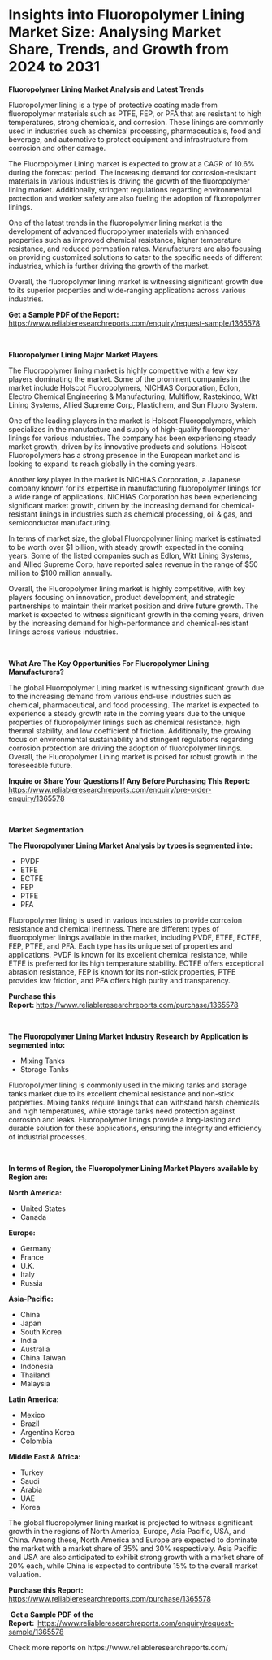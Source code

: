 <p><h1>Insights into Fluoropolymer Lining Market Size: Analysing Market Share, Trends, and Growth from 2024 to 2031</h1></p><p><strong>Fluoropolymer Lining Market Analysis and Latest Trends</strong></p>
<p><p>Fluoropolymer lining is a type of protective coating made from fluoropolymer materials such as PTFE, FEP, or PFA that are resistant to high temperatures, strong chemicals, and corrosion. These linings are commonly used in industries such as chemical processing, pharmaceuticals, food and beverage, and automotive to protect equipment and infrastructure from corrosion and other damage.</p><p>The Fluoropolymer Lining market is expected to grow at a CAGR of 10.6% during the forecast period. The increasing demand for corrosion-resistant materials in various industries is driving the growth of the fluoropolymer lining market. Additionally, stringent regulations regarding environmental protection and worker safety are also fueling the adoption of fluoropolymer linings.</p><p>One of the latest trends in the fluoropolymer lining market is the development of advanced fluoropolymer materials with enhanced properties such as improved chemical resistance, higher temperature resistance, and reduced permeation rates. Manufacturers are also focusing on providing customized solutions to cater to the specific needs of different industries, which is further driving the growth of the market.</p><p>Overall, the fluoropolymer lining market is witnessing significant growth due to its superior properties and wide-ranging applications across various industries.</p></p>
<p><strong>Get a Sample PDF of the Report:&nbsp;</strong> <a href="https://www.reliableresearchreports.com/enquiry/request-sample/1365578">https://www.reliableresearchreports.com/enquiry/request-sample/1365578</a></p>
<p>&nbsp;</p>
<p><strong>Fluoropolymer Lining Major Market Players</strong></p>
<p><p>The Fluoropolymer lining market is highly competitive with a few key players dominating the market. Some of the prominent companies in the market include Holscot Fluoropolymers, NICHIAS Corporation, Edlon, Electro Chemical Engineering & Manufacturing, Multiflow, Rastekindo, Witt Lining Systems, Allied Supreme Corp, Plastichem, and Sun Fluoro System.</p><p>One of the leading players in the market is Holscot Fluoropolymers, which specializes in the manufacture and supply of high-quality fluoropolymer linings for various industries. The company has been experiencing steady market growth, driven by its innovative products and solutions. Holscot Fluoropolymers has a strong presence in the European market and is looking to expand its reach globally in the coming years.</p><p>Another key player in the market is NICHIAS Corporation, a Japanese company known for its expertise in manufacturing fluoropolymer linings for a wide range of applications. NICHIAS Corporation has been experiencing significant market growth, driven by the increasing demand for chemical-resistant linings in industries such as chemical processing, oil & gas, and semiconductor manufacturing.</p><p>In terms of market size, the global Fluoropolymer lining market is estimated to be worth over $1 billion, with steady growth expected in the coming years. Some of the listed companies such as Edlon, Witt Lining Systems, and Allied Supreme Corp, have reported sales revenue in the range of $50 million to $100 million annually.</p><p>Overall, the Fluoropolymer lining market is highly competitive, with key players focusing on innovation, product development, and strategic partnerships to maintain their market position and drive future growth. The market is expected to witness significant growth in the coming years, driven by the increasing demand for high-performance and chemical-resistant linings across various industries.</p></p>
<p>&nbsp;</p>
<p><strong>What Are The Key Opportunities For Fluoropolymer Lining Manufacturers?</strong></p>
<p><p>The global Fluoropolymer Lining market is witnessing significant growth due to the increasing demand from various end-use industries such as chemical, pharmaceutical, and food processing. The market is expected to experience a steady growth rate in the coming years due to the unique properties of fluoropolymer linings such as chemical resistance, high thermal stability, and low coefficient of friction. Additionally, the growing focus on environmental sustainability and stringent regulations regarding corrosion protection are driving the adoption of fluoropolymer linings. Overall, the Fluoropolymer Lining market is poised for robust growth in the foreseeable future.</p></p>
<p><strong>Inquire or Share Your Questions If Any Before Purchasing This Report:</strong> <a href="https://www.reliableresearchreports.com/enquiry/pre-order-enquiry/1365578">https://www.reliableresearchreports.com/enquiry/pre-order-enquiry/1365578</a></p>
<p>&nbsp;</p>
<p><strong>Market Segmentation</strong></p>
<p><strong>The Fluoropolymer Lining Market Analysis by types is segmented into:</strong></p>
<p><ul><li>PVDF</li><li>ETFE</li><li>ECTFE</li><li>FEP</li><li>PTFE</li><li>PFA</li></ul></p>
<p><p>Fluoropolymer lining is used in various industries to provide corrosion resistance and chemical inertness. There are different types of fluoropolymer linings available in the market, including PVDF, ETFE, ECTFE, FEP, PTFE, and PFA. Each type has its unique set of properties and applications. PVDF is known for its excellent chemical resistance, while ETFE is preferred for its high temperature stability. ECTFE offers exceptional abrasion resistance, FEP is known for its non-stick properties, PTFE provides low friction, and PFA offers high purity and transparency.</p></p>
<p><strong>Purchase this Report:&nbsp;</strong><a href="https://www.reliableresearchreports.com/purchase/1365578">https://www.reliableresearchreports.com/purchase/1365578</a></p>
<p>&nbsp;</p>
<p><strong>The Fluoropolymer Lining Market Industry Research by Application is segmented into:</strong></p>
<p><ul><li>Mixing Tanks</li><li>Storage Tanks</li></ul></p>
<p><p>Fluoropolymer lining is commonly used in the mixing tanks and storage tanks market due to its excellent chemical resistance and non-stick properties. Mixing tanks require linings that can withstand harsh chemicals and high temperatures, while storage tanks need protection against corrosion and leaks. Fluoropolymer linings provide a long-lasting and durable solution for these applications, ensuring the integrity and efficiency of industrial processes.</p></p>
<p>&nbsp;</p>
<p><strong>In terms of Region, the Fluoropolymer Lining Market Players available by Region are:</strong></p>
<p>
    <p> <strong> North America: </strong>
        <ul>
            <li>United States</li>
            <li>Canada</li>
        </ul>
        </p> 
    <p> <strong> Europe: </strong>
        <ul>
            <li>Germany</li>
            <li>France</li>
            <li>U.K.</li>
            <li>Italy</li>
            <li>Russia</li>
        </ul>
        </p> 
    <p> <strong> Asia-Pacific: </strong>
        <ul>
            <li>China</li>
            <li>Japan</li>
            <li>South Korea</li>
            <li>India</li>
            <li>Australia</li>
            <li>China Taiwan</li>
            <li>Indonesia</li>
            <li>Thailand</li>
            <li>Malaysia</li>
        </ul>
        </p> 
    <p> <strong> Latin America: </strong>
        <ul>
            <li>Mexico</li>
            <li>Brazil</li>
            <li>Argentina Korea</li>
            <li>Colombia</li>
        </ul>
        </p> 
    <p> <strong> Middle East & Africa: </strong>
        <ul>
            <li>Turkey</li>
            <li>Saudi</li>
            <li>Arabia</li>
            <li>UAE</li>
            <li>Korea</li>
        </ul>
    </p>
    </p>
<p><p>The global fluoropolymer lining market is projected to witness significant growth in the regions of North America, Europe, Asia Pacific, USA, and China. Among these, North America and Europe are expected to dominate the market with a market share of 35% and 30% respectively. Asia Pacific and USA are also anticipated to exhibit strong growth with a market share of 20% each, while China is expected to contribute 15% to the overall market valuation.</p></p>
<p><strong>Purchase this Report: </strong><a href="https://www.reliableresearchreports.com/purchase/1365578">https://www.reliableresearchreports.com/purchase/1365578</a></p>
<p>&nbsp;<strong>Get a Sample PDF of the Report:&nbsp;&nbsp;</strong><a href="https://www.reliableresearchreports.com/enquiry/request-sample/1365578">https://www.reliableresearchreports.com/enquiry/request-sample/1365578</a></p>
<p><strong></strong></p>
<p>Check more reports on https://www.reliableresearchreports.com/</p>